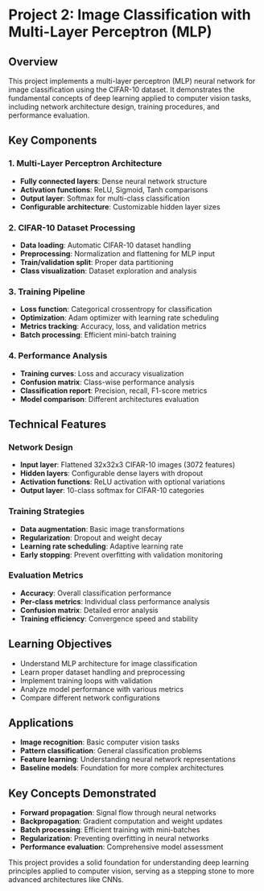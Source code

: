 # Project 2: Image Classification with Multi-Layer Perceptron (MLP)

## Overview
This project implements a multi-layer perceptron (MLP) neural network for image classification using the CIFAR-10 dataset. It demonstrates the fundamental concepts of deep learning applied to computer vision tasks, including network architecture design, training procedures, and performance evaluation.

## Key Components

### 1. Multi-Layer Perceptron Architecture
- **Fully connected layers**: Dense neural network structure
- **Activation functions**: ReLU, Sigmoid, Tanh comparisons
- **Output layer**: Softmax for multi-class classification
- **Configurable architecture**: Customizable hidden layer sizes

### 2. CIFAR-10 Dataset Processing
- **Data loading**: Automatic CIFAR-10 dataset handling
- **Preprocessing**: Normalization and flattening for MLP input
- **Train/validation split**: Proper data partitioning
- **Class visualization**: Dataset exploration and analysis

### 3. Training Pipeline
- **Loss function**: Categorical crossentropy for classification
- **Optimization**: Adam optimizer with learning rate scheduling
- **Metrics tracking**: Accuracy, loss, and validation metrics
- **Batch processing**: Efficient mini-batch training

### 4. Performance Analysis
- **Training curves**: Loss and accuracy visualization
- **Confusion matrix**: Class-wise performance analysis
- **Classification report**: Precision, recall, F1-score metrics
- **Model comparison**: Different architectures evaluation

## Technical Features

### Network Design
- **Input layer**: Flattened 32x32x3 CIFAR-10 images (3072 features)
- **Hidden layers**: Configurable dense layers with dropout
- **Activation functions**: ReLU activation with optional variations
- **Output layer**: 10-class softmax for CIFAR-10 categories

### Training Strategies
- **Data augmentation**: Basic image transformations
- **Regularization**: Dropout and weight decay
- **Learning rate scheduling**: Adaptive learning rate
- **Early stopping**: Prevent overfitting with validation monitoring

### Evaluation Metrics
- **Accuracy**: Overall classification performance
- **Per-class metrics**: Individual class performance analysis
- **Confusion matrix**: Detailed error analysis
- **Training efficiency**: Convergence speed and stability

## Learning Objectives
- Understand MLP architecture for image classification
- Learn proper dataset handling and preprocessing
- Implement training loops with validation
- Analyze model performance with various metrics
- Compare different network configurations

## Applications
- **Image recognition**: Basic computer vision tasks
- **Pattern classification**: General classification problems
- **Feature learning**: Understanding neural network representations
- **Baseline models**: Foundation for more complex architectures

## Key Concepts Demonstrated
- **Forward propagation**: Signal flow through neural networks
- **Backpropagation**: Gradient computation and weight updates
- **Batch processing**: Efficient training with mini-batches
- **Regularization**: Preventing overfitting in neural networks
- **Performance evaluation**: Comprehensive model assessment

This project provides a solid foundation for understanding deep learning principles applied to computer vision, serving as a stepping stone to more advanced architectures like CNNs.
